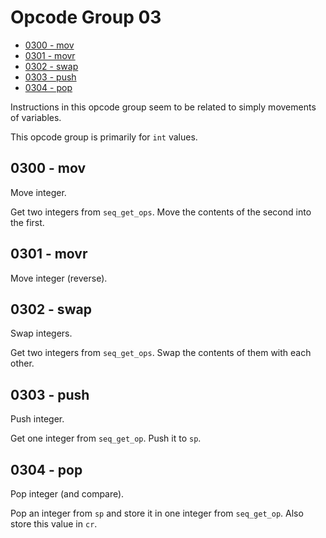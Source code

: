 # Opcode Group 03

- [0300 - mov](#0300---mov)
- [0301 - movr](#0301---movr)
- [0302 - swap](#0302---swap)
- [0303 - push](#0303---push)
- [0304 - pop](#0304---pop)

Instructions in this opcode group seem to be related to simply movements of variables.

This opcode group is primarily for `int` values.

## 0300 - mov

Move integer.

Get two integers from `seq_get_ops`. Move the contents of the second into the first.

## 0301 - movr

Move integer (reverse).

## 0302 - swap

Swap integers.

Get two integers from `seq_get_ops`. Swap the contents of them with each other.

## 0303 - push

Push integer.

Get one integer from `seq_get_op`. Push it to `sp`.

## 0304 - pop

Pop integer (and compare).

Pop an integer from `sp` and store it in one integer from `seq_get_op`. Also store this value in `cr`.

